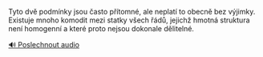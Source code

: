 
Tyto dvě podmínky jsou často přítomné, ale neplatí to obecně bez výjimky. Existuje mnoho komodit mezi statky všech řádů, jejichž hmotná struktura není homogenní a které proto nejsou dokonale dělitelné.

[🔊 Poslechnout audio](/data/7-paragraphs/audio/chapter_62/para_002-Tyto-dv-podmnky-jsou-asto-ptomn-ale-neplat.mp3)
